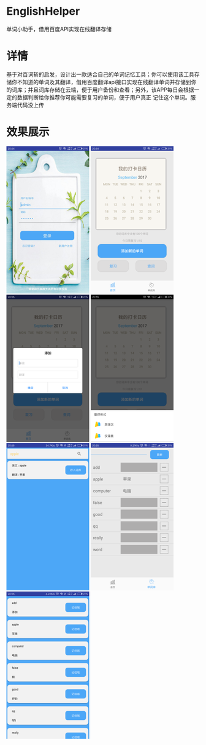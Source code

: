 
# EnglishHelper
单词小助手，借用百度API实现在线翻译存储
# 详情
 基于对百词斩的启发，设计出一款适合自己的单词记忆工具；你可以使用该工具存储你不知道的单词及其翻译，借用百度翻译api接口实现在线翻译单词并存储到你的词库；并且词库存储在云端，便于用户备份和查看；另外，该APP每日会根据一定的数据判断给你推荐你可能需要复习的单词，便于用户真正
记住这个单词。服务端代码没上传
# 效果展示
<img width="216" height="384" src="https://github.com/visionEH/EnglishHelper/raw/master/image/1.jpg"/>
<img width="216" height="384" src="https://github.com/visionEH/EnglishHelper/raw/master/image/2.png"/>
<img width="216" height="384" src="https://github.com/visionEH/EnglishHelper/raw/master/image/3.png"/>
<img width="216" height="384" src="https://github.com/visionEH/EnglishHelper/raw/master/image/4.png"/>
<img width="216" height="384" src="https://github.com/visionEH/EnglishHelper/raw/master/image/5.png"/>
<img width="216" height="384" src="https://github.com/visionEH/EnglishHelper/raw/master/image/6.png"/>
<img width="216" height="384" src="https://github.com/visionEH/EnglishHelper/raw/master/image/7.png"/>
